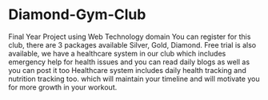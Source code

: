 # Diamond-Gym-Club
Final Year Project using Web Technology domain
You can register for this club, there are 3 packages available Silver, Gold, Diamond.
Free trial is also available, we have a healthcare system in our club which includes emergency help for health issues and you can read daily blogs as well as you can post it too
Healthcare system includes daily health tracking and nutrition tracking too. which will maintain your timeline and will motivate you for more growth in your workout.
